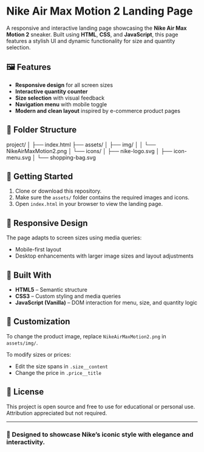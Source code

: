 # Nike Air Max Motion 2 Landing Page

A responsive and interactive landing page showcasing the **Nike Air Max Motion 2** sneaker. Built using **HTML**, **CSS**, and **JavaScript**, this page features a stylish UI and dynamic functionality for size and quantity selection.

## 🖼️ Features

- **Responsive design** for all screen sizes
- **Interactive quantity counter**
- **Size selection** with visual feedback
- **Navigation menu** with mobile toggle
- **Modern and clean layout** inspired by e-commerce product pages

## 📁 Folder Structure

project/
│
├── index.html
├── assets/
│ ├── img/
│ │ └── NikeAirMaxMotion2.png
│ └── icons/
│ ├── nike-logo.svg
│ ├── icon-menu.svg
│ └── shopping-bag.svg



## 🚀 Getting Started

1. Clone or download this repository.
2. Make sure the `assets/` folder contains the required images and icons.
3. Open `index.html` in your browser to view the landing page.

## 📱 Responsive Design

The page adapts to screen sizes using media queries:
- Mobile-first layout
- Desktop enhancements with larger image sizes and layout adjustments

## 🧠 Built With

- **HTML5** – Semantic structure
- **CSS3** – Custom styling and media queries
- **JavaScript (Vanilla)** – DOM interaction for menu, size, and quantity logic

## 🔧 Customization

To change the product image, replace `NikeAirMaxMotion2.png` in `assets/img/`.

To modify sizes or prices:
- Edit the size spans in `.size__content`
- Change the price in `.price__title`

## 📝 License

This project is open source and free to use for educational or personal use. Attribution appreciated but not required.

---

### 👟 Designed to showcase Nike’s iconic style with elegance and interactivity.
